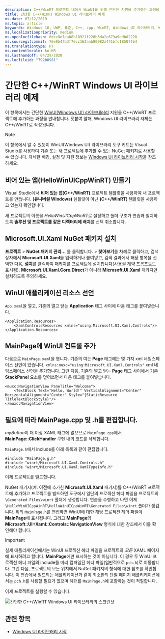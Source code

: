 ```yaml
---
description: C++/WinRT 프로젝트 내에서 WinUI를 위해 간단한 지원을 추가하는 과정을 안내합니다.
title: 간단한 C++/WinRT Windows UI 라이브러리 예제
ms.date: 07/12/2019
ms.topic: article
keywords: Windows 10, UWP, 표준, C++, cpp, WinRT, Windows UI 라이브러리, WinUI
ms.localizationpriority: medium
ms.openlocfilehash: 0dce8e7ea08b18921f228b3da2e679a9edb02228
ms.sourcegitcommit: 76e8b4fb3f76cc162aab80982a441bfc18507fb4
ms.translationtype: HT
ms.contentlocale: ko-KR
ms.lasthandoff: 04/29/2020
ms.locfileid: "79200981"
---
```

# <a name="a-simple-cwinrt-windows-ui-library-example"></a>간단한 C++/WinRT Windows UI 라이브러리 예제

이 항목에서는 간단한 [WinUI(Windows UI) 라이브내러리](https://github.com/Microsoft/microsoft-ui-xaml) 지원을 C++/WinRT 프로젝트에 추가하는 과정을 안내합니다. 덧붙여 말해, Windows UI 라이브러리 자체는 C++/WinRT로 작성됩니다.

> [!NOTE]
> 이 항목에서 알 수 있듯이 WinUI(Windows UI) 라이브러리 도구 키트는 Visual Studio를 사용하여 기존 또는 새 프로젝트에 추가할 수 있는 NuGet 패키지로 사용할 수 있습니다. 자세한 배경, 설정 및 지원 정보는 [Windows UI 라이브러리 시작](/uwp/toolkits/winui/getting-started)을 참조하세요.

## <a name="create-a-blank-app-hellowinuicppwinrt"></a>비어 있는 앱(HelloWinUICppWinRT) 만들기

Visual Studio에서 **비어 있는 앱(C++/WinRT)** 프로젝트 템플릿을 사용하여 새 프로젝트를 만듭니다. **(유니버설 Windows)** 템플릿이 아닌 **(C++/WinRT)** 템플릿을 사용하고 있는지 확인합니다.

새 프로젝트의 이름을 *HelloWinUICppWinRT*로 설정하고 폴더 구조가 연습과 일치하도록 **솔루션 및 프로젝트를 같은 디렉터리에 배치**를 선택 취소합니다.

## <a name="install-the-microsoftuixaml-nuget-package"></a>Microsoft.UI.Xaml NuGet 패키지 설치

**프로젝트** \> **NuGet 패키지 관리...** 를 클릭합니다. \> **찾아보기**를 차례로 클릭하고, 검색 상자에서 **Microsoft.UI.Xaml**을 입력하거나 붙여넣고, 검색 결과에서 해당 항목을 선택한 다음, **설치**를 클릭하여 패키지를 프로젝트에 설치합니다(사용권 계약 프롬프트도 표시됨). **Microsoft.UI.Xaml.Core.Direct**가 아니라 **Microsoft.UI.Xaml** 패키지만 설치하도록 주의하세요.

## <a name="declare-winui-application-resources"></a>WinUI 애플리케이션 리소스 선언

`App.xaml`을 열고, 기존의 열고 닫는 **Application** 태그 사이에 다음 태그를 붙여넣습니다.

```xaml
<Application.Resources>
    <XamlControlsResources xmlns="using:Microsoft.UI.Xaml.Controls"/>
</Application.Resources>
```

## <a name="add-a-winui-control-to-mainpage"></a>MainPage에 WinUI 컨트롤 추가

다음으로 `MainPage.xaml`을 엽니다. 기존의 여는 **Page** 태그에는 몇 가지 xml 네임스페이스 선언이 있습니다. `xmlns:muxc="using:Microsoft.UI.Xaml.Controls"` xml 네임스페이스 선언을 추가합니다. 그런 다음, 기존의 열고 닫는 **Page** 태그 사이에서 기존 **StackPanel** 요소를 덮어쓰면서 다음 태그를 붙여넣습니다.

```xaml
<muxc:NavigationView PaneTitle="Welcome">
    <TextBlock Text="Hello, World!" VerticalAlignment="Center" HorizontalAlignment="Center" Style="{StaticResource TitleTextBlockStyle}"/>
</muxc:NavigationView>
```

## <a name="edit-mainpagecpp-and-h-as-necessary"></a>필요에 따라 MainPage.cpp 및 .h를 편집합니다.

*myButton*이 더 이상 XAML 태그에 없으므로 `MainPage.cpp`에서 **MainPage::ClickHandler** 구현 내의 코드를 삭제합니다.

`MainPage.h`에서 include를 아래 목록과 같이 편집합니다.

```cppwinrt
#include "MainPage.g.h"
#include "winrt/Microsoft.UI.Xaml.Controls.h"
#include "winrt/Microsoft.UI.Xaml.XamlTypeInfo.h"
```

이제 프로젝트를 빌드합니다.

NuGet 패키지(예: 이전에 추가한 **Microsoft.UI.Xaml** 패키지)를 C++/WinRT 프로젝트에 추가하고 프로젝트를 빌드하면 도구에서 일단의 프로젝션 헤더 파일을 프로젝트의 `\Generated Files\winrt` 폴더에 생성합니다. 연습을 수행하고 나면 이제 `\HelloWinUICppWinRT\HelloWinUICppWinRT\Generated Files\winrt` 폴더가 생깁니다. 위의 `MainPage.h`를 편집하면 WinUI에 대한 해당 프로젝션 헤더 파일이 **MainPage**에 표시됩니다. 그리고 **MainPage**의 **Microsoft::UI::Xaml::Controls::NavigationView** 형식에 대한 참조에서 이를 확인해야 합니다.

> [!IMPORTANT]
> 실제 애플리케이션에서는 WinUI 프로젝션 헤더 파일을 프로젝트의 *모든* XAML 페이지에 표시하려고 합니다. **MainPage**에만 표시하는 것이 아닙니다. 이 경우 두 WinUI 프로젝션 헤더 파일의 include를 미리 컴파일된 헤더 파일(일반적으로 `pch.h`)로 이동합니다. 그런 다음, 프로젝트의 모든 위치에서 NuGet 패키지의 형식에 대한 참조를 확인합니다. 이 연습에서 빌드되는 애플리케이션과 같이 최소한의 단일 페이지 애플리케이션에서는 `pch.h`를 사용할 필요가 없으며 헤더를 `MainPage.h`에 포함하는 것이 적절합니다.

이제 프로젝트를 실행할 수 있습니다.

![간단한 C++/WinRT Windows UI 라이브러리의 스크린샷](images/winui.png)

## <a name="related-topics"></a>관련 항목
* [Windows UI 라이브러리 시작](/uwp/toolkits/winui/getting-started)